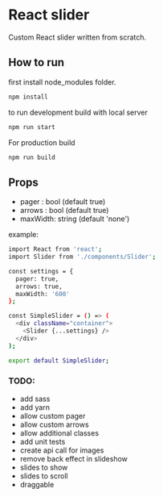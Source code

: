 # React slider

Custom React slider written from scratch.

## How to run

first install node_modules folder.
```sh
npm install
```

to run development build with local server
```sh
npm run start
```

For production build
```sh
npm run build
```

## Props

 - pager : bool (default true)
 - arrows : bool (default true)
 - maxWidth: string (default 'none')

example:
```sh
import React from 'react';
import Slider from './components/Slider';

const settings = {
  pager: true,
  arrows: true,
  maxWidth: '600'
};

const SimpleSlider = () => (
  <div className="container">
    <Slider {...settings} />
  </div>
);

export default SimpleSlider;

```


### TODO:

* add sass
* add yarn
* allow custom pager
* allow custom arrows
* allow additional classes
* add unit tests
* create api call for images
* remove back effect in slideshow
* slides to show
* slides to scroll
* draggable